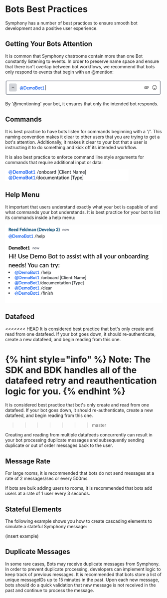 # Bots Best Practices

Symphony has a number of best practices to ensure smooth bot development and a positive user experience.

## Getting Your Bots Attention

It is common that Symphony chatrooms contain more than one Bot constantly listening to events. In order to preserve name space and ensure that there isn't overlap between bot workflows, we recommend that bots only respond to events that begin with an @mention:

![](../.gitbook/assets/screen-shot-2020-07-22-at-4.09.09-pm.png)

By '@mentioning' your bot, it ensures that only the intended bot responds.

## Commands

It is best practice to have bots listen for commands beginning with a '/'. This naming convention makes it clear to other users that you are trying to get a bot's attention. Additionally, it makes it clear to your bot that a user is instructing it to do something and kick off its intended workflow.

It is also best practice to enforce command line style arguments for commands that require additional input or data:

![](../.gitbook/assets/screen-shot-2020-07-22-at-4.41.50-pm.png)

## Help Menu

It important that users understand exactly what your bot is capable of and what commands your bot understands. It is best practice for your bot to list its commands inside a help menu:

![](../.gitbook/assets/screen-shot-2020-07-22-at-4.41.10-pm.png)

## Datafeed

<<<<<<< HEAD
It is considered best practice that bot's only create and read from one datafeed.  If your bot goes down, it should re-authenticate, create a new datafeed, and begin reading from this one.  

{% hint style="info" %}
Note: The SDK and BDK handles all of the datafeed retry and reauthentication logic for you.
{% endhint %}
=======
It is considered best practice that bot's only create and read from one datafeed. If your bot goes down, it should re-authenticate, create a new datafeed, and begin reading from this one.
>>>>>>> master

Creating and reading from multiple datafeeds concurrently can result in your bot processing duplicate messages and subsequently sending duplicate or out of order messages back to the user.

## Message Rate

For large rooms, it is recommended that bots do not send messages at a rate of 2 messages/sec or every 500ms.

If bots are bulk adding users to rooms, it is recommended that bots add users at a rate of 1 user every 3 seconds.

## Stateful Elements

The following example shows you how to create cascading elements to simulate a stateful Symphony message:

\(insert example\)

## Duplicate Messages

In some rare cases, Bots may receive duplicate messages from Symphony. In order to prevent duplicate processing, developers can implement logic to keep track of previous messages. It is recommended that bots store a list of unique messageIDs up to 15 minutes in the past. Upon each new message, bots should do a quick validation that new message is not received in the past and continue to process the message.

